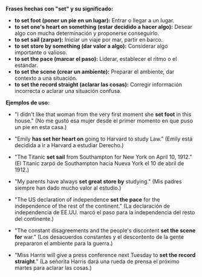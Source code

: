 

**Frases hechas con "set" y su significado:**

*   **to set foot (poner un pie en un lugar):** Entrar o llegar a un lugar.
*   **to set one's heart on something (estar decidido a hacer algo):** Desear algo con mucha determinación y proponerse conseguirlo.
*   **to set sail (zarpar):** Iniciar un viaje por mar, partir en barco.
*   **to set store by something (dar valor a algo):** Considerar algo importante o valioso.
*   **to set the pace (marcar el paso):** Liderar, establecer el ritmo o el estándar.
*   **to set the scene (crear un ambiente):** Preparar el ambiente, dar contexto a una situación.
*   **to set the record straight (aclarar las cosas):** Corregir información incorrecta o aclarar una situación confusa.

**Ejemplos de uso:**

*   "I didn't like that woman from the very first moment she **set foot** in this house." (No me gustó esa mujer desde el primer momento en que puso un pie en esta casa.)

*   "Emily **has set her heart on** going to Harvard to study Law." (Emily está decidida a ir a Harvard a estudiar Derecho.)

*   "The Titanic **set sail** from Southampton for New York on April 10, 1912." (El Titanic zarpó de Southampton hacia Nueva York el 10 de abril de 1912.)

*   "My parents have always **set great store by** studying." (Mis padres siempre han dado mucho valor al estudio.)

*   "The US declaration of independence **set the pace** for the independence of the rest of the continent." (La declaración de independencia de EE.UU. marcó el paso para la independencia del resto del continente.)

*   "The constant disagreements and the people's discontent **set the scene for** war." (Los desacuerdos constantes y el descontento de la gente prepararon el ambiente para la guerra.)

*   "Miss Harris will give a press conference next Tuesday to **set the record straight**." (La señorita Harris dará una rueda de prensa el próximo martes para aclarar las cosas.)
